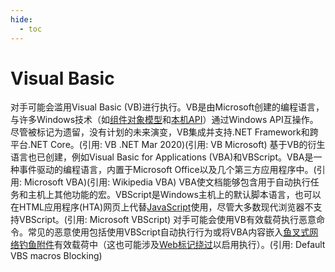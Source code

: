```yaml
---
hide:
  - toc
---
```


# Visual Basic

对手可能会滥用Visual Basic (VB)进行执行。VB是由Microsoft创建的编程语言，与许多Windows技术（如[组件对象模型](https://attack.mitre.org/techniques/T1559/001)和[本机API](https://attack.mitre.org/techniques/T1106)）通过Windows API互操作。尽管被标记为遗留，没有计划的未来演变，VB集成并支持.NET Framework和跨平台.NET Core。(引用: VB .NET Mar 2020)(引用: VB Microsoft)  基于VB的衍生语言也已创建，例如Visual Basic for Applications (VBA)和VBScript。VBA是一种事件驱动的编程语言，内置于Microsoft Office以及几个第三方应用程序中。(引用: Microsoft VBA)(引用: Wikipedia VBA) VBA使文档能够包含用于自动执行任务和主机上其他功能的宏。VBScript是Windows主机上的默认脚本语言，也可以在HTML应用程序(HTA)网页上代替[JavaScript](https://attack.mitre.org/techniques/T1059/007)使用，尽管大多数现代浏览器不支持VBScript。(引用: Microsoft VBScript)  对手可能会使用VB有效载荷执行恶意命令。常见的恶意使用包括使用VBScript自动执行行为或将VBA内容嵌入[鱼叉式网络钓鱼附件](https://attack.mitre.org/techniques/T1566/001)有效载荷中（这也可能涉及[Web标记绕过](https://attack.mitre.org/techniques/T1553/005)以启用执行）。(引用: Default VBS macros Blocking)
